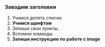 ### Заводим заголовки

1. *Учимся делать списки*
2. **Учимся шрифтам**
3. *Запиши свои пункты..*
4. Вспомни команды
5. **Запиши инструкцию по работе с image**



